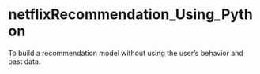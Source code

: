 # netflixRecommendation_Using_Python
To build a recommendation model without using the user’s behavior and past data.

